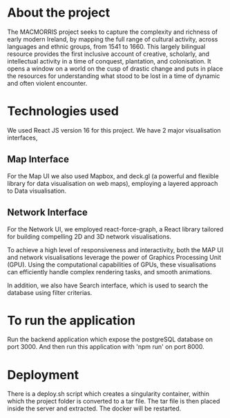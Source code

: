 # About the project  

The MACMORRIS project seeks to capture the complexity and richness of early modern Ireland, by mapping the full range of cultural activity, across languages and ethnic groups, from 1541 to 1660. This largely bilingual resource provides the first inclusive account of creative, scholarly, and intellectual activity in a time of conquest, plantation, and colonisation. It opens a window on a world on the cusp of drastic change and puts in place the resources for understanding what stood to be lost in a time of dynamic and often violent encounter.

# Technologies used

We used React JS version 16 for this project. We have 2 major visualisation interfaces,

## Map Interface
For the Map UI we also used Mapbox, and deck.gl (a powerful and flexible library for data visualisation on web maps), employing a layered approach to Data visualisation.

## Network Interface

For the Network UI, we employed react-force-graph, a React library tailored for building compelling 2D and 3D network visualisations. 


To achieve a high level of responsiveness and interactivity, both the MAP UI and network visualisations leverage the power of Graphics Processing Unit (GPU). Using the computational capabilities of GPUs, these visualisations can efficiently handle complex rendering tasks, and smooth animations.

In addition, we also have Search interface, which is used to search the database using filter criterias. 


# To run the application

Run the backend application which expose the postgreSQL database on port 3000. And then run this application with 'npm run' on port 8000. 

# Deployment

There is a deploy.sh script which creates a singularity container, within which the project folder is converted to a tar file. The tar file is then placed inside the server and extracted. The docker will be restarted. 
